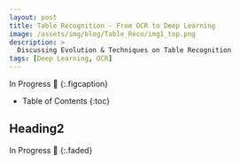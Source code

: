 ```yaml
---
layout: post
title: Table Recognition - From OCR to Deep Learning
image: /assets/img/blog/Table_Reco/img1_top.png
description: >
  Discussing Evolution & Techniques on Table Recognition
tags: [Deep Learning, OCR]
---
```


In Progress 🚧
{:.figcaption}

- Table of Contents
{:toc}

## Heading2

In Progress 🚧
{:.faded}